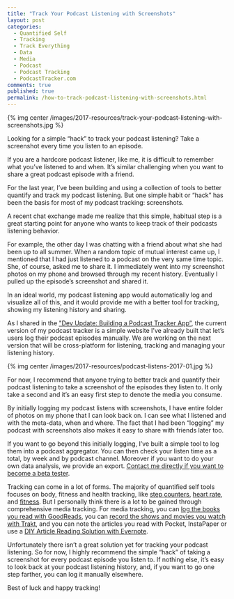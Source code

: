 ```yaml
---
title: "Track Your Podcast Listening with Screenshots"
layout: post
categories:
  - Quantified Self
  - Tracking
  - Track Everything
  - Data
  - Media
  - Podcast
  - Podcast Tracking
  - PodcastTracker.com
comments: true
published: true
permalink: /how-to-track-podcast-listening-with-screenshots.html
---
```


{% img center /images/2017-resources/track-your-podcast-listening-with-screenshots.jpg %}
 
Looking for a simple “hack” to track your podcast listening? Take a screenshot every time you listen to an episode. 

If you are a hardcore podcast listener, like me, it is difficult to remember what you’ve listened to and when. It’s similar challenging when you want to share a great podcast episode with a friend. 

For the last year, I’ve been building and using a collection of tools to better quantify and track my podcast listening. But one simple habit or “hack” has been the basis for most of my podcast tracking: screenshots. 

A recent chat exchange made me realize that this simple, habitual step is a great starting point for anyone who wants to keep track of their podcasts listening behavior. 

For example, the other day I was chatting with a friend about what she had been up to all summer. When a random topic of mutual interest came up, I mentioned that I had just listened to a podcast on the very same time topic. She, of course, asked me to share it. I immediately went into my screenshot photos on my phone and browsed through my recent history. Eventually I pulled up the episode’s screenshot and shared it. 

In an ideal world, my podcast listening app would automatically log and visualize all of this, and it would provide me with a better tool for tracking, showing my listening history and sharing. 

As I shared in the ["Dev Update: Building a Podcast Tracker App”](http://www.markwk.com/2017/03/podcast-tracker-app-update.html), the current version of my podcast tracker is a simple website I’ve already built that let’s users log their podcast episodes manually. We are working on the next version that will be cross-platform for listening, tracking and managing your listening history. 

{% img center /images/2017-resources/podcast-listens-2017-01.jpg %}

For now, I recommend that anyone trying to better track and quantify their podcast listening to take a screenshot of the episodes they listen to. It only take a second and it’s an easy first step to denote the media you consume. 

By initially logging my podcast listens with screenshots, I have entire folder of photos on my phone that I can look back on. I can see what I listened and with the meta-data, when and where. The fact that I had been “logging” my podcast with screenshots also makes it easy to share with friends later too. 

If you want to go beyond this initially logging, I’ve built a simple tool to log them into a podcast aggregator. You can then check your listen time as a total, by week and by podcast channel. Moreover if you want to do your own data analysis, we provide an export. [Contact me directly if you want to become a beta tester](http://www.markwk.com/contact/).  

Tracking can come in a lot of forms. The majority of quantified self tools focuses on body, fitness and health tracking, like [step counters](http://www.markwk.com/2016/09/counting-steps.html), [heart rate](http://www.markwk.com/hrv-for-beginners.html), and [fitness](http://www.markwk.com/why-track-workouts.html). But I personally think there is a lot to be gained through comprehensive media tracking. For media tracking, you can [log the books you read with GoodReads](http://www.markwk.com/2016/11/book-reading-tracking.html), you can [record the shows and movies you watch with Trakt](http://www.markwk.com/2016/10/tv-movie-tracking.html), and you can note the articles you read with Pocket, InstaPaper or use a [DIY Article Reading Solution with Evernote](http://www.markwk.com/2016/11/tracking-article-reading.html). 

Unfortunately there isn’t a great solution yet for tracking your podcast listening. So for now, I highly recommend the simple “hack” of taking a screenshot for every podcast episode you listen to. If nothing else, it’s easy to look back at your podcast listening history, and, if you want to go one step farther, you can log it manually elsewhere. 

Best of luck and happy tracking! 
